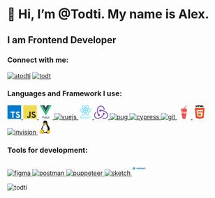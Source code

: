 <h1>👋 Hi, I’m @Todti. My name is Alex.</h1>
<h2                                                                                                                                                                                                                                                       >  I am Frontend Developer</h2>

<h3 align="left">Connect with me:</h3>
<p align="left">
<a href="https://linkedin.com/in/todti" target="blank"><img align="center" src="https://raw.githubusercontent.com/rahuldkjain/github-profile-readme-generator/master/src/images/icons/Social/linked-in-alt.svg" alt="atodti" height="30" width="32" /></a>
<a href="https://dribbble.com/todt" target="blank"><img align="center" src="https://raw.githubusercontent.com/rahuldkjain/github-profile-readme-generator/master/src/images/icons/Social/dribbble.svg" alt="todt" height="30" width="32" /></a>
</p>

<h3 align="left">Languages and Framework I use:</h2>
<p align="left">
<a href="https://www.typescriptlang.org/" target="_blank" rel="noreferrer"                                                                                                                                                                                >  <img src="https://raw.githubusercontent.com/devicons/devicon/master/icons/typescript/typescript-original.svg" alt="typescript" width="32" height="32"/                                  >  </a>
<a href="https://developer.mozilla.org/en-US/docs/Web/JavaScript" target="_blank" rel="noreferrer"                                                                                                                                                        >  <img src="https://raw.githubusercontent.com/devicons/devicon/master/icons/javascript/javascript-original.svg" alt="javascript" width="32" height="32"/                                  >  </a>
<a href="https://vuejs.org/" target="_blank" rel="noreferrer"                                                                                                                                                                                             >  <img src="https://raw.githubusercontent.com/devicons/devicon/master/icons/vuejs/vuejs-original-wordmark.svg" alt="vuejs" width="32" height="32"/                                        >  </a>
<a href="https://nuxtjs.org/" target="_blank" rel="noreferrer"                                                                                                                                                                                             >  <img src="https://nuxtjs.org/design-kit/colored-white-text.svg" alt="vuejs" width="55" height="32"/>  </a>
<a href="https://reactjs.org/" target="_blank" rel="noreferrer"                                                                                                                                                                                           >  <img src="https://raw.githubusercontent.com/devicons/devicon/master/icons/react/react-original-wordmark.svg" alt="react" width="32" height="32"/                                        >  </a>
<a href="https://redux.js.org" target="_blank" rel="noreferrer"                                                                                                                                                                                           >  <img src="https://raw.githubusercontent.com/devicons/devicon/master/icons/redux/redux-original.svg" alt="redux" width="32" height="32"/                                                 >  </a>
<a href="https://pugjs.org" target="_blank" rel="noreferrer"                                                                                                                                                                                              >  <img src="https://cdn.worldvectorlogo.com/logos/pug.svg" alt="pug" width="32" height="32"/                                                                                              >  </a>
<a href="https://www.cypress.io" target="_blank" rel="noreferrer"                                                                                                                                                                                         >  <img src="https://raw.githubusercontent.com/simple-icons/simple-icons/6e46ec1fc23b60c8fd0d2f2ff46db82e16dbd75f/icons/cypress.svg" alt="cypress" width="32" height="32"/                 >  </a>
<a href="https://git-scm.com/" target="_blank" rel="noreferrer"                                                                                                                                                                                           >  <img src="https://www.vectorlogo.zone/logos/git-scm/git-scm-icon.svg" alt="git" width="32" height="32"/                                                                                 >  </a>
<a href="https://gulpjs.com" target="_blank" rel="noreferrer"                                                                                                                                                                                             >  <img src="https://raw.githubusercontent.com/devicons/devicon/master/icons/gulp/gulp-plain.svg" alt="gulp" width="32" height="32"/                                                       >  </a>
<a href="https://www.w3.org/html/" target="_blank" rel="noreferrer"                                                                                                                                                                                       >  <img src="https://raw.githubusercontent.com/devicons/devicon/master/icons/html5/html5-original-wordmark.svg" alt="html5" width="32" height="32"/                                        >  </a>
<a href="https://www.invisionapp.com/" target="_blank" rel="noreferrer"                                                                                                                                                                                   >  <img src="https://www.vectorlogo.zone/logos/invisionapp/invisionapp-icon.svg" alt="invision" width="32" height="32"/                                                                    >  </a>
<a href="https://www.linux.org/" target="_blank" rel="noreferrer"                                                                                                                                                                                         >  <img src="https://raw.githubusercontent.com/devicons/devicon/master/icons/linux/linux-original.svg" alt="linux" width="32" height="32"/                                                 >  </a>
<h3 align="left">Tools for development: </h3>
<a href="https://www.figma.com/" target="_blank" rel="noreferrer"                                                                                                                                                                                         >  <img src="https://www.vectorlogo.zone/logos/figma/figma-icon.svg" alt="figma" width="32" height="32"/                                                                                   >  </a>
<a href="https://postman.com" target="_blank" rel="noreferrer"                                                                                                                                                                                            >  <img src="https://www.vectorlogo.zone/logos/getpostman/getpostman-icon.svg" alt="postman" width="32" height="32"/                                                                       >  </a>
<a href="https://github.com/puppeteer/puppeteer" target="_blank" rel="noreferrer"                                                                                                                                                                         >  <img src="https://www.vectorlogo.zone/logos/pptrdev/pptrdev-official.svg" alt="puppeteer" width="32" height="32"/                                                                       >  </a>
<a href="https://www.sketch.com/" target="_blank" rel="noreferrer"                                                                                                                                                                                        >  <img src="https://www.vectorlogo.zone/logos/sketchapp/sketchapp-icon.svg" alt="sketch" width="32" height="32"/                                                                          >  </a>
<a href="https://webpack.js.org" target="_blank" rel="noreferrer"                                                                                                                                                                                         >  <img src="https://raw.githubusercontent.com/devicons/devicon/d00d0969292a6569d45b06d3f350f463a0107b0d/icons/webpack/webpack-original-wordmark.svg" alt="webpack" width="32" height="32"/>  </a >  </p>

<p><img align="center" src="https://github-readme-stats.vercel.app/api/top-langs?username=todti&show_icons=true&locale=en&layout=compact" alt="todti" /></p>
